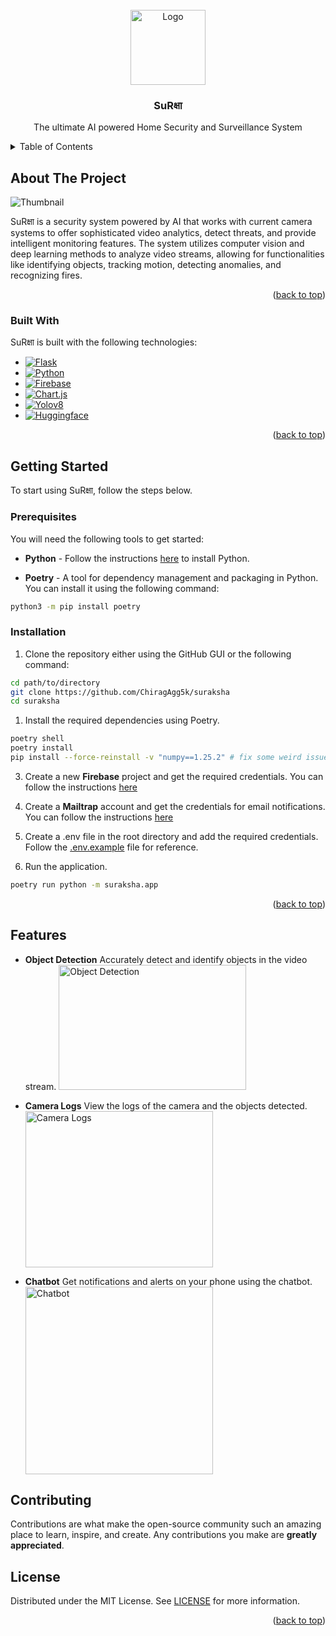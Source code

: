 <br />
<div align="center">
  <a href="https://github.com/othneildrew/Best-README-Template">
    <img src="assets/logo.svg" alt="Logo" width="120" height="120">
  </a>

  <h3 align="center">SuRक्षा</h3>

  <p align="center">
    The ultimate AI powered Home Security and Surveillance System
  </p>
</div>

<details>
  <summary>Table of Contents</summary>
  <ol>
    <li><a href="#about-the-project">About The Project</a></li>
    <li><a href="#built-with">Built With</a></li>
    <li><a href="#getting-started">Getting Started</a></li>
    <li><a href="#prerequisites">Prerequisites</a></li>
    <li><a href="#installation">Installation</a></li>
  </ol>
</details>

## About The Project

![Thumbnail](assets/thumbnail.png)

SuRक्षा is a security system powered by AI that works with current camera systems to offer sophisticated video analytics, detect threats, and provide intelligent monitoring features. The system utilizes computer vision and deep learning methods to analyze video streams, allowing for functionalities like identifying objects, tracking motion, detecting anomalies, and recognizing fires.

<p align="right">(<a href="#readme-top">back to top</a>)</p>

### Built With

SuRक्षा is built with the following technologies:

- [![Flask][Flask.com]][Flask.com]
- [![Python][Python.com]][Python.com]
- [![Firebase][Firebase.com]][Firebase.com]
- [![Chart.js][Chart.js]][Chart.js]
- [![Yolov8][Yolov8]][Yolov8]
- [![Huggingface][Huggingface]][Huggingface]

<p align="right">(<a href="#readme-top">back to top</a>)</p>

## Getting Started

To start using SuRक्षा, follow the steps below.

### Prerequisites

You will need the following tools to get started:

- **Python** - Follow the instructions [here](https://www.python.org/downloads/) to install Python.

- **Poetry** - A tool for dependency management and packaging in Python. You can install it using the following command:

```sh
python3 -m pip install poetry
```

### Installation

1. Clone the repository either using the GitHub GUI or the following command:

```sh
cd path/to/directory
git clone https://github.com/ChiragAgg5k/suraksha
cd suraksha
```

1. Install the required dependencies using Poetry.

```sh
poetry shell
poetry install
pip install --force-reinstall -v "numpy==1.25.2" # fix some weird issue with krutrim
```

3. Create a new **Firebase** project and get the required credentials. You can follow the instructions [here](https://firebase.google.com/docs/web/setup)

4. Create a **Mailtrap** account and get the credentials for email notifications. You can follow the instructions [here](https://mailtrap.io/)
5. Create a .env file in the root directory and add the required credentials. Follow the [.env.example](.env.example) file for reference.

6. Run the application.

```sh
poetry run python -m suraksha.app
```

<p align="right">(<a href="#readme-top">back to top</a>)</p>

[Flask.com]: https://img.shields.io/badge/Flask-000000?style=for-the-badge&logo=flask&logoColor=white
[Python.com]: https://img.shields.io/badge/Python-3776AB?style=for-the-badge&logo=python&logoColor=white
[Firebase.com]: https://img.shields.io/badge/Firebase-FFCA28?style=for-the-badge&logo=firebase&logoColor=black
[Chart.js]: https://img.shields.io/badge/Chart.js-FF6384?style=for-the-badge&logo=chartdotjs&logoColor=white
[Yolov8]: https://img.shields.io/badge/YOLOv8-000000?style=for-the-badge&logo=python&logoColor=white
[Huggingface]: https://img.shields.io/badge/Hugging%20Face-000000?style=for-the-badge&logo=huggingface&logoColor=yellow

## Features

- **Object Detection**
  Accurately detect and identify objects in the video stream.
  <img src="assets/object_detection.png" alt="Object Detection" width="300" height="200">

- **Camera Logs**
  View the logs of the camera and the objects detected.
  <img src="assets/logs.png" alt="Camera Logs" width="300" height="250">

- **Chatbot**
  Get notifications and alerts on your phone using the chatbot.
  <img src="assets/chatbot.png" alt="Chatbot" width="300" height="300">

## Contributing

Contributions are what make the open-source community such an amazing place to learn, inspire, and create. Any contributions you make are **greatly appreciated**.

## License

Distributed under the MIT License. See [LICENSE](LICENSE.txt) for more information.

<p align="right">(<a href="#readme-top">back to top</a>)</p>
